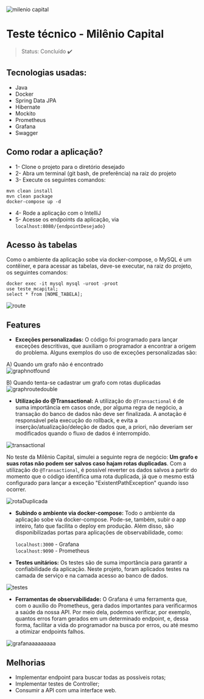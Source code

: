![milenio capital](https://user-images.githubusercontent.com/80921933/166538142-3d177de7-8596-4ebf-a9c4-997287fa70f1.png)
# Teste técnico - Milênio Capital

>Status: Concluído ✔️

## Tecnologias usadas:

+ Java
+ Docker
+ Spring Data JPA
+ Hibernate
+ Mockito
+ Prometheus
+ Grafana
+ Swagger

## Como rodar a aplicação?

+ 1- Clone o projeto para o diretório desejado
+ 2- Abra um terminal (git bash, de preferência) na raiz do projeto
+ 3- Execute os seguintes comandos:
```
mvn clean install
mvn clean package
docker-compose up -d
```

+ 4- Rode a aplicação com o IntelliJ
+ 5- Acesse os endpoints da aplicação, via `localhost:8080/{endpointDesejado}`

## Acesso às tabelas

Como o ambiente da aplicação sobe via docker-compose, o MySQL é um contêiner, e para acessar as tabelas, deve-se executar, na raiz do projeto, os seguintes comandos:
```
docker exec -it mysql mysql -uroot -proot
use teste_mcapital;
select * from [NOME_TABELA];
```
![route](https://user-images.githubusercontent.com/80921933/166553435-f53c0c8f-e51b-4bde-820d-ae0054972360.png)



## Features

+ <b>Exceções personalizadas:</b> O código foi programado para lançar exceções descritivas, que auxiliam o programador a encontrar a origem do problema. Alguns exemplos do uso de exceções personalizadas são:

A) Quando um grafo não é encontrado<br>
![graphnotfound](https://user-images.githubusercontent.com/80921933/166590562-620bc102-6799-41cb-9317-abefafa0cd8c.png)


B) Quando tenta-se cadastrar um grafo com rotas duplicadas<br>
![graphroutedouble](https://user-images.githubusercontent.com/80921933/166589874-376810b4-0917-4df2-bb87-3e91be9bef57.png)

+ <b>Utilização do @Transactional:</b> A utilização do `@Transactional` é de suma importância em casos onde, por alguma regra de negócio, a transação do banco de dados não deve ser finalizada. A anotação é responsável pela execução do rollback, e evita a inserção/atualização/deleção de dados que, a priori, não deveriam ser modificados quando o fluxo de dados é interrompido.

![transactional](https://user-images.githubusercontent.com/80921933/166587537-c6b8b546-1e8e-48b2-a037-64293292d550.png)

No teste da Milênio Capital, simulei a seguinte regra de negócio: <b>Um grafo e suas rotas não podem ser salvos caso hajam rotas duplicadas</b>. Com a utilização do `@Transactional`, é possível reverter os dados salvos a partir do momento que o código identifica uma rota duplicada, já que o mesmo está configurado para lançar a exceção "ExistentPathException" quando isso ocorrer.

![rotaDuplicada](https://user-images.githubusercontent.com/80921933/166587693-419b4280-e6bc-4cc3-a913-39d00f046f40.png)


+ <b>Subindo o ambiente via docker-compose:</b> Todo o ambiente da aplicação sobe via docker-compose. Pode-se, também, subir o app inteiro, fato que facilita o deploy em produção. Além disso, são disponibilizadas portas para aplicações de observabilidade, como:

  `localhost:3000` - Grafana <br>
  `localhost:9090` - Prometheus
  
+ <b>Testes unitários:</b> Os testes são de suma importância para garantir a confiabilidade da aplicação. Neste projeto, foram aplicados testes na camada de serviço e na camada acesso ao banco de dados.

![testes](https://user-images.githubusercontent.com/80921933/166562548-fd0a521b-c8fa-4921-b867-f69a3a3fc77b.png)


+ <b>Ferramentas de observabilidade:</b> O Grafana é uma ferramenta que, com o auxílio do Prometheus, gera dados importantes para verificarmos a saúde da nossa API. Por meio dela, podemos verificar, por exemplo, quantos erros foram gerados em um determinado endpoint, e, dessa forma, facilitar a vida do programador na busca por erros, ou até mesmo a otimizar endpoints falhos.

![grafanaaaaaaaaa](https://user-images.githubusercontent.com/80921933/166611935-fc209a83-f502-44a6-be1e-0e36079efc9c.png)


## Melhorias

+ Implementar endpoint para buscar todas as possíveis rotas;
+ Implementar testes de Controller;
+ Consumir a API com uma interface web. 
